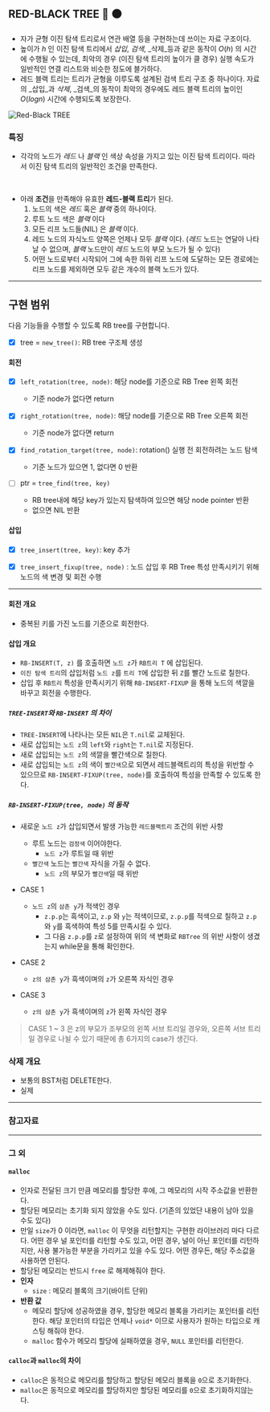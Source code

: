## RED-BLACK TREE :red_circle: :black_circle:

- 자가 균형 이진 탐색 트리로서 연관 배열 등을 구현하는데 쓰이는 자료 구조이다.
- 높이가 $h$ 인 이진 탐색 트리에서 _삽입_, _검색_, _삭제_등과 같은 동작이 $O(h)$ 의 시간에 수행될 수 있는데, 최악의 경우 (이진 탐색 트리의 높이가 클 경우) 실행 속도가 일반적인 연결 리스트와 비슷한 정도에 블가하다.
- 레드 블랙 트리는 트리가 균형을 이루도록 설계된 검색 트리 구조 중 하나이다. 자료의 _삽입_과 _삭제_, _검색_의 동작이 최악의 경우에도 레드 블랙 트리의 높이인 $O(logn)$ 시간에 수행되도록 보장한다.

![Red-Black TREE](https://user-images.githubusercontent.com/72483138/144753423-b57c8286-3d7d-417d-8c8f-7f9990db21a5.png)

### 특징
- 각각의 노드가 _레드_ 나 _블랙_ 인 색상 속성을 가지고 있는 이진 탐색 트리이다. 따라서 이진 탐색 트리의 일반적인 조건을 만족한다.

<br>

- 아래 **조건**을 만족해야 유효한 **레드-블랙 트리**가 된다.
  1. 노드의 색은 _레드_ 혹은 _블랙_ 중의 하나이다.
  2. 루트 노드 색은 _블랙_ 이다
  3. 모든 리프 노드들(NIL) 은 _블랙_ 이다.
  4. 레드 노드의 자식노드 양쪽은 언제나 모두 _블랙_ 이다. (_레드_ 노드는 연달아 나타날 수 없으며, _블랙_ 노드만이 _레드_ 노드의 부모 노드가 될 수 있다)
  5. 어떤 노드로부터 시작되어 그에 속한 하위 리프 노드에 도달하는 모든 경로에는 리프 노드를 제외하면 모두 같은 개수의 블랙 노드가 있다.

---
## 구현 범위
다음 기능들을 수행할 수 있도록 RB tree를 구현합니다.

- [x] tree = `new_tree()`: RB tree 구조체 생성

#### 회전
- [x] `left_rotation(tree, node)`: 해당 node를 기준으로 RB Tree 왼쪽 회전
  - 기준 node가 없다면 return 
- [x] `right_rotation(tree, node)`: 해당 node를 기준으로 RB Tree 오른쪽 회전 
  - 기준 node가 없다면 return
- [x] `find_rotation_target(tree, node)`: rotation() 실행 전 회전하려는 노드 탐색 
  - 기준 노드가 있으면 1, 없다면 0 반환

- [ ] ptr = `tree_find(tree, key)`
    - RB tree내에 해당 key가 있는지 탐색하여 있으면 해당 node pointer 반환
    - 없으면 NIL 반환

#### 삽입
- [x] `tree_insert(tree, key)`: key 추가
- [x] `tree_insert_fixup(tree, node)` : 노드 삽입 후 RB Tree 특성 만족시키기 위해 노드의 색 변경 및 회전 수행


---

#### 회전 개요
- 중복된 키를 가진 노드를 기준으로 회전한다.
#### 삽입 개요
- `RB-INSERT(T, z)` 를 호출하면 `노드 z`가 `RB트리 T` 에 삽입된다.
- `이진 탐색 트리`의 삽입처럼 `노드 z`를 `트리 T`에 삽입한 뒤 `Z`를 빨간 노드로 칠한다.
- 삽입 후 `RB트리` 특성을 만족시키기 위해 `RB-INSERT-FIXUP` 을 통해 노드의 색깔을 바꾸고 회전을 수행한다.

##### `TREE-INSERT`와 `RB-INSERT` 의 차이
- `TREE-INSERT`에 나타나는 모든 `NIL`은 `T.nil`로 교체된다.
- 새로 삽입되는 `노드 z`의 `left`와 `right`는 `T.nil`로 지정된다.
- 새로 삽입되는 `노드 z`의 색깔을 빨간색으로 칠한다.
- 새로 삽입되는 `노드 z`의 색이 `빨간색`으로 되면서 레드블랙트리의 특성을 위반할 수 있으므로 `RB-INSERT-FIXUP(tree, node)`를 호출하여 특성을 만족할 수 있도록 한다.

##### `RB-INSERT-FIXUP(tree, node)` 의 동작
- 새로운 `노드 z`가 삽입되면서 발생 가능한 `레드블랙트리` 조건의 위반 사항
  - 루트 노드는 `검정색` 이어야한다.
    - `노드 z`가 루트일 때 위반
  - `빨간색` 노드는 `빨간색` 자식을 가질 수 없다.
    - `노드 z`의 부모가 `빨간색`일 때 위반 

- CASE 1
  - `노드 z`의 `삼촌 y`가 적색인 경우
    - `z.p.p`는 흑색이고, `z.p` 와 `y`는 적색이므로, 
    `z.p.p`를 적색으로 칠하고 `z.p` 와 `y`를 흑색하여 특성 5를 만족시킬 수 있다.
    - 그 다음 `z.p.p`를 `z`로 설정하여 위의 색 변화로 `RBTree` 의 위반 사항이 생겼는지 while문을 통해 확인한다.
- CASE 2
  - `z의 삼촌 y`가 흑색이며의 `z`가 오른쪽 자식인 경우
- CASE 3
  - `z의 삼촌 y`가 흑색이며의 `z`가 왼쪽 자식인 경우

> CASE 1 ~ 3 은 z의 부모가 조부모의 왼쪽 서브 트리일 경우와, 오른쪽 서브 트리일 경우로 나뉠 수 있기 때문에 총 6가지의 case가 생긴다.

### 삭제 개요
- 보통의 BST처럼 DELETE한다.
- 실제

--- 
### 참고자료


---
### 그 외

#### `malloc`
- 인자로 전달된 크기 만큼 메모리를 할당한 후에, 그 메모리의 시작 주소값을 반환한다.
- 할당된 메모리는 초기화 되지 않았을 수도 있다. (기존의 있었단 내용이 남아 있을 수도 있다)
- 만일 `size`가 0 이라면, `malloc` 이 무엇을 리턴할지는 구현한 라이브러리 마다 다르다. 어떤 경우 널 포인터를 리턴할 수도 있고, 어떤 경우, 널이 아닌 포인터를 리턴하지만, 사용 불가능한 부분을 가리키고 있을 수도 있다. 어떤 경우든, 해당 주소값을 사용하면 안된다.
- 할당된 메모리는 반드시 `free` 로 해제해줘야 한다.
- **인자**
  - `size` : 메모리 블록의 크기(바이트 단위)
- **반환 값**
  - 메모리 할당에 성공하였을 경우, 할당한 메모리 블록을 가리키는 포인터를 리턴한다. 해당 포인터의 타입은 언제나 `void*` 이므로 사용자가 원하는 타입으로 캐스팅 해줘야 한다.
  - `malloc` 함수가 메모리 할당에 실패하였을 경우, `NULL` 포인터를 리턴한다.

#### `calloc`과 `malloc`의 차이
- `calloc`은 동적으로 메모리를 할당하고 할당된 메모리 블록을 `0`으로 초기화한다. 
- `malloc`은 동적으로 메모리를 할당하지만 할당된 메모리를 `0`으로 초기화하지않는다.
